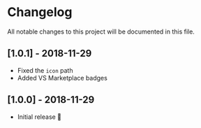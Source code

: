 # Changelog
All notable changes to this project will be documented in this file.

## [1.0.1] - 2018-11-29

- Fixed the `icon` path
- Added VS Marketplace badges

## [1.0.0] - 2018-11-29

- Initial release 🎉
